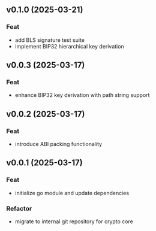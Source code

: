 ## v0.1.0 (2025-03-21)

### Feat

- add BLS signature test suite
- implement BIP32 hierarchical key derivation

## v0.0.3 (2025-03-17)

### Feat

- enhance BIP32 key derivation with path string support

## v0.0.2 (2025-03-17)

### Feat

- introduce ABI packing functionality

## v0.0.1 (2025-03-17)

### Feat

- initialize go module and update dependencies

### Refactor

- migrate to internal git repository for crypto core
